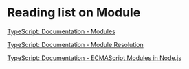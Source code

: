 # Reading list on Module



 [TypeScript: Documentation - Modules](https://www.typescriptlang.org/docs/handbook/modules.html) 

 [TypeScript: Documentation - Module Resolution](https://www.typescriptlang.org/docs/handbook/module-resolution.html#relative-vs-non-relative-module-imports) 

 [TypeScript: Documentation - ECMAScript Modules in Node.js](https://www.typescriptlang.org/docs/handbook/esm-node.html) 